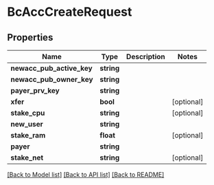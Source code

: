 # BcAccCreateRequest

## Properties
Name | Type | Description | Notes
------------ | ------------- | ------------- | -------------
**newacc_pub_active_key** | **string** |  | 
**newacc_pub_owner_key** | **string** |  | 
**payer_prv_key** | **string** |  | 
**xfer** | **bool** |  | [optional] 
**stake_cpu** | **string** |  | [optional] 
**new_user** | **string** |  | 
**stake_ram** | **float** |  | [optional] 
**payer** | **string** |  | 
**stake_net** | **string** |  | [optional] 

[[Back to Model list]](../README.md#documentation-for-models) [[Back to API list]](../README.md#documentation-for-api-endpoints) [[Back to README]](../README.md)


